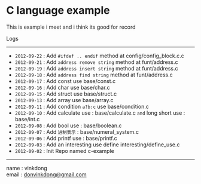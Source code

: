 # C language example

This is example i meet and i think its good for record

Logs

--- 

- `2012-09-22` : Add `#ifdef .. endif` method at config/config_block.c.c
- `2012-09-21` : Add `address remove string` method at funt/address.c
- `2012-09-19` : Add `address insert string` method at funt/address.c
- `2012-09-18` : Add `address find string` method at funt/address.c
- `2012-09-17` : Add const use base/const.c
- `2012-09-16` : Add char use base/char.c
- `2012-09-15` : Add struct use base/struct.c
- `2012-09-13` : Add array use base/array.c
- `2012-09-11` : Add condition `a?b:c` use base/condition.c
- `2012-09-10` : Add calculate use : base/calculate.c `and` long short use : base/int.c
- `2012-09-08` : Add bool use : base/boolean.c
- `2012-09-07` : Add `进制表示` : base/numeral_system.c
- `2012-09-06` : Add printf use : base/printf.c
- `2012-09-03` : Add an interesting use define interesting/define_use.c
- `2012-09-02` : Init Repo named c-example


----------
name  : vinkdong  
email : donvinkdong@gmail.com

